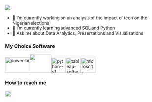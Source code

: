 ### <img src="https://capsule-render.vercel.app/api?type=waving&color=gradient&customColorList=9&height=280&section=header&animation=fadeIn&text=Hello%20there,%20Welcome!&fontSize=30" />
- 🔭 I’m currently working on an analysis of the impact of tech on the Nigerian elections
- 🌱 I’m currently learning advanced SQL and Python
- 💬 Ask me about Data Analytics, Presentations and Visualizations

### My Choice Software
<img width="80" height="50" src="https://www.vectorlogo.zone/logos/microsoft_powerbi/microsoft_powerbi-ar21.svg" alt="power-bi"/><img width="70" height="60" src="https://www.vectorlogo.zone/logos/mysql/mysql-ar21.svg"><img width="48" height="48" src="https://img.icons8.com/color/48/python--v1.png" alt="python--v1"/><img width="48" height="48" src="https://img.icons8.com/color/48/tableau-software.png" alt="tableau-software"/><img width="48" height="48" src="https://img.icons8.com/fluency/48/microsoft-office-2019.png" alt="microsoft-office-2019"/>

### How to reach me
<a href="https://www.linkedin.com/in/onome-agbi/"> <img width="20" height="20" src="https://www.vectorlogo.zone/logos/linkedin/linkedin-tile.svg"> </a>


<!--
**OnomePresents/OnomePresents** is a ✨ _special_ ✨ repository because its `README.md` (this file) appears on your GitHub profile.

Here are some ideas to get you started:

- 🔭 I’m currently working on ...
- 🌱 I’m currently learning ...
- 👯 I’m looking to collaborate on ...
- 🤔 I’m looking for help with ...
- 💬 Ask me about ...
- 📫 How to reach me: ...
- 😄 Pronouns: ...
- ⚡ Fun fact: ...
-->
